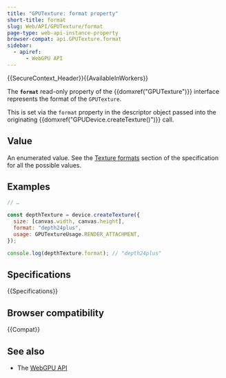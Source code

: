 ```yaml
---
title: "GPUTexture: format property"
short-title: format
slug: Web/API/GPUTexture/format
page-type: web-api-instance-property
browser-compat: api.GPUTexture.format
sidebar:
  - apiref:
      - WebGPU API
---
```


{{SecureContext_Header}}{{AvailableInWorkers}}

The **`format`** read-only property of the
{{domxref("GPUTexture")}} interface represents the format of the `GPUTexture`.

This is set via the `format` property in the descriptor object passed into the originating {{domxref("GPUDevice.createTexture()")}} call.

## Value

An enumerated value. See the [Texture formats](https://gpuweb.github.io/gpuweb/#enumdef-gputextureformat) section of the specification for all the possible values.

## Examples

```js
// …

const depthTexture = device.createTexture({
  size: [canvas.width, canvas.height],
  format: "depth24plus",
  usage: GPUTextureUsage.RENDER_ATTACHMENT,
});

console.log(depthTexture.format); // "depth24plus"
```

## Specifications

{{Specifications}}

## Browser compatibility

{{Compat}}

## See also

- The [WebGPU API](/en-US/docs/Web/API/WebGPU_API)

